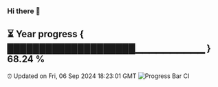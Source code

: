### Hi there 👋
⏳ Year progress { ████████████████████▁▁▁▁▁▁▁▁▁▁ } 68.24 %
---
⏰ Updated on Fri, 06 Sep 2024 18:23:01 GMT
![Progress Bar CI](https://github.com/liununu/liununu/workflows/Progress%20Bar%20CI/badge.svg)
